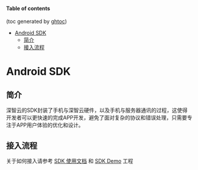 #### Table of contents
(toc generated by [ghtoc](https://github.com/sk1418/ghtoc))
- [Android SDK](#Android-SDK)
    - [简介](#简介)
    - [接入流程](#接入流程)
# Android SDK
## 简介
深智云的SDK封装了手机与深智云硬件，以及手机与服务器通讯的过程，这使得开发者可以更快速的完成APP开发，避免了面对复杂的协议和错误处理，只需要专注于APP用户体验的优化和设计。
## 接入流程
关于如何接入请参考 [SDK 使用文档](https://github.com/dtston-dtcloud/android-sdk/blob/master/docs/SDK使用文档.md) 和 [SDK Demo](https://github.com/dtston-dtcloud/android-sdk/tree/master/demo) 工程





